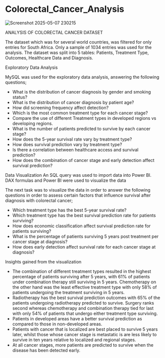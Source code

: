 # Colorectal_Cancer_Analysis
![Screenshot 2025-05-07 230215](https://github.com/user-attachments/assets/a2fe5ec7-4812-44a0-a68b-a37ffd44d9ca)


ANALYSIS OF COLORECTAL CANCER DATASET

The dataset which was for several world countries, was filtered for only entries for South Africa. Only a sample of 1034 entries was used for the analysis.
The dataset was split into 5 tables: Patients, Treatment Type, Outcomes, Healthcare Data and Diagnosis.

Exploratory Data Analysis

MySQL was used for the exploratory data analysis, answering the following questions;
-	What is the distribution of cancer diagnosis by gender and smoking status?
-	What is the distribution of cancer diagnosis by patient age?
-	How did screening frequency affect detection?
-	Which is the most common treatment type for each cancer stage?
-	Compare the use of different Treatment types in developed regions vs developing regions.
-	What is the number of patients predicted to survive by each cancer stage?
-	How does the 5-year survival rate vary by treatment type?
-	How does survival prediction vary by treatment type?
-	Is there a correlation between healthcare access and survival prediction?
-	How does the combination of cancer stage and early detection affect survival prediction?

Data Visualization
An SQL query was used to import data into Power BI. DAX formulas and Power BI were used to visualize the data

The next task was to visualize the data in order to answer the following questions in order to assess certain factors that influence survival after diagnosis with colorectal cancer;

-	Which treatment type has the best 5-year survival rate?
-	Which treatment type has the best survival prediction rate for patients surviving?
-	How does economic classification affect survival prediction rate for patients surviving?
-	What is the percentage of patients surviving 5 years post treatment per cancer stage at diagnosis?
-	How does early detection affect survival rate for each cancer stage at diagnosis?

Insights gained from the visualization

-	The combination of different treatment types resulted in the highest percentage of patients surviving after 5 years, with 61% of patients under combination therapy still surviving in 5 years. Chemotherapy on the other hand was the least effective treatment type with only 58% of patients undergoing the treatment surviving in 5 years.
-	Radiotherapy has the best survival prediction outcomes with 65% of the patients undergoing radiotherapy predicted to survive. Surgery ranks second whereas chemotherapy and combination therapy tied for last with only 54% of patients that undergo either treatment type surviving.
-	Patients in developed areas have a better survival prediction as compared to those in non-developed areas.
-	Patients with cancer that is localized are best placed to survive 5 years later, whilst those whose cancer stage is metastatic is are less likely to survive in ten years relative to localized and regional stages.
-	At all cancer stages, more patients are predicted to survive when the disease has been detected early.
